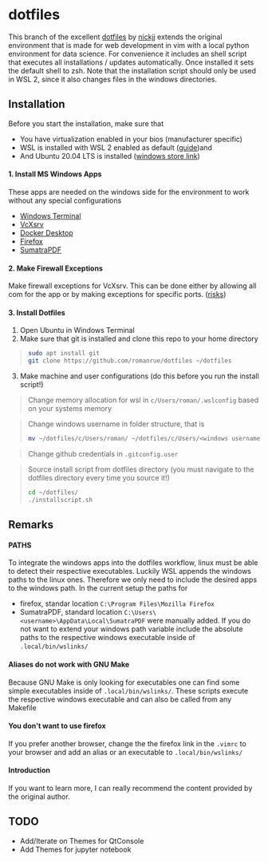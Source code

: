 # dotfiles

This branch of the excellent [dotfiles](https://github.com/nickjj/dotfiles) by [nickjj](https://github.com/nickjj) extends the original environment that is made for web development in vim with a local python environment for data science. For convenience it includes an shell script that executes all installations / updates automatically. Once installed it sets the default shell to zsh. Note that the installation script should only be used in WSL 2, since it also changes files in the windows directories.

## Installation 

Before you start the installation, make sure that
- You have virtualization enabled in your bios (manufacturer specific)
- WSL is installed with WSL 2 enabled as default ([guide](https://docs.microsoft.com/windows/wsl/install-win10))and
- And Ubuntu 20.04 LTS is installed ([windows store link](https://www.microsoft.com/p/ubuntu-2004-lts/9n6svws3rx71?activetab=pivot:overviewtab))

#### 1. Install MS Windows Apps

These apps are needed on the windows side for the environment to work without any special configurations
- [Windows Terminal](https://www.microsoft.com/p/windows-terminal/9n0dx20hk701?activetab=pivot:overviewtab)
- [VcXsrv](https://sourceforge.net/projects/vcxsrv/)
- [Docker Desktop](https://www.docker.com/products/docker-desktop)
- [Firefox](https://www.mozilla.org/firefox/new/)
- [SumatraPDF](https://www.sumatrapdfreader.org/download-free-pdf-viewer.html)

#### 2. Make Firewall Exceptions

Make firewall exceptions for VcXsrv. This can be done either by allowing all com for the app or by making exceptions for specific ports. ([risks](https://support.microsoft.com/windows/risks-of-allowing-apps-through-windows-defender-firewall-654559af-3f54-3dcf-349f-71ccd90bcc5c))

#### 3. Install Dotfiles

1. Open Ubuntu in Windows Terminal
2. Make sure that git is installed and clone this repo to your home directory
> ```sh
> sudo apt install git
> git clone https://github.com/romanrue/dotfiles ~/dotfiles
> ```
3. Make machine and user configurations (do this before you run the install script!)
> Change memory allocation for wsl in `c/Users/roman/.wslconfig` based on your systems memory

>  Change windows username in folder structure, that is
> ```sh
> mv ~/dotfiles/c/Users/roman/ ~/dotfiles/c/Users/<windows username>/
> ```

> Change github credentials in `.gitconfig.user`

> Source install script from dotfiles directory (you must navigate to the dotfiles directory every time you source it!)
> ```sh
> cd ~/dotfiles/
> ./installscript.sh
> ```

## Remarks

#### PATHS
To integrate the windows apps into the dotfiles workflow, linux must be able to detect their respective executables. Luckily WSL appends the windows paths to the linux ones. Therefore we only need to include the desired apps to the windows path. In the current setup the paths for
- firefox, standar location `C:\Program Files\Mozilla Firefox`
- SumatraPDF, standard location `C:\Users\<username>\AppData\Local\SumatraPDF`
were manually added.
If you do not want to extend your windows path variable include the absolute paths to the respective windows executable inside of `.local/bin/wslinks/`

#### Aliases do not work with GNU Make
Because GNU Make is only looking for executables one can find some simple executables inside of `.local/bin/wslinks/`. These scripts execute the respective windows executable and can also be called from any Makefile

#### You don't want to use firefox
If you prefer another browser, change the the firefox link in the `.vimrc` to your browser and add an alias or an executable to `.local/bin/wslinks/`

#### Introduction
If you want to learn more, I can really recommend the content provided by the original author.

## TODO

- Add/Iterate on Themes for QtConsole
- Add Themes for jupyter notebook
